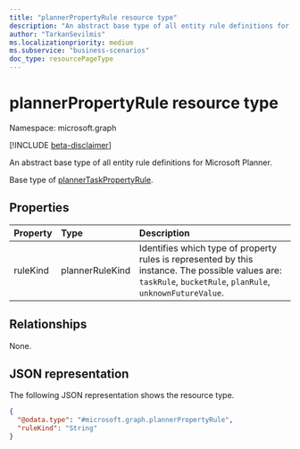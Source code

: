 ```yaml
---
title: "plannerPropertyRule resource type"
description: "An abstract base type of all entity rule definitions for Microsoft Planner."
author: "TarkanSevilmis"
ms.localizationpriority: medium
ms.subservice: "business-scenarios"
doc_type: resourcePageType
---
```


# plannerPropertyRule resource type

Namespace: microsoft.graph

[!INCLUDE [beta-disclaimer](../../includes/beta-disclaimer.md)]

An abstract base type of all entity rule definitions for Microsoft Planner. 

Base type of [plannerTaskPropertyRule](plannertaskpropertyrule.md).

## Properties

|Property|Type|Description|
|:---|:---|:---|
|ruleKind|plannerRuleKind|Identifies which type of property rules is represented by this instance. The possible values are: `taskRule`, `bucketRule`, `planRule`, `unknownFutureValue`.|

## Relationships

None.

## JSON representation

The following JSON representation shows the resource type.
<!-- {
  "blockType": "resource",
  "@odata.type": "microsoft.graph.plannerPropertyRule"
}
-->
``` json
{
  "@odata.type": "#microsoft.graph.plannerPropertyRule",
  "ruleKind": "String"
}
```
